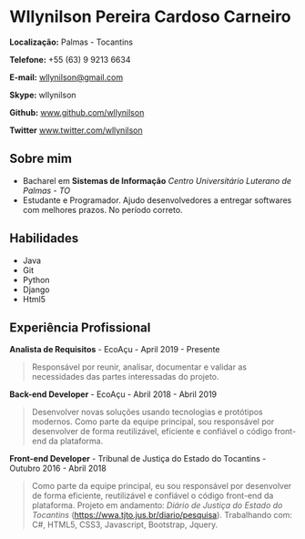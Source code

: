 # Wllynilson Pereira Cardoso Carneiro

**Localização:** Palmas - Tocantins

**Telefone:** +55 (63) 9 9213 6634

**E-mail:** wllynilson@gmail.com

**Skype:** wllynilson

**Github:** www.github.com/wllynilson

**Twitter** www.twitter.com/wllynilson

## Sobre mim
* Bacharel em **Sistemas de Informação** _Centro Universitário Luterano de Palmas - TO_
* Estudante e Programador. Ajudo desenvolvedores a entregar softwares com melhores prazos. No período correto.

## Habilidades

* Java
* Git
* Python
* Django
* Html5

## Experiência Profissional

**Analista de Requisitos** - EcoAçu - April 2019 - Presente

> Responsável por reunir, analisar, documentar e validar as necessidades das partes interessadas do projeto.

**Back-end Developer** - EcoAçu - Abril 2018 - Abril 2019

> Desenvolver novas soluções usando tecnologias e protótipos modernos. Como parte da equipe principal, sou responsável por desenvolver de forma reutilizável, eficiente e confiável o código front-end da plataforma.

**Front-end Developer** - Tribunal de Justiça do Estado do Tocantins - Outubro 2016 - Abril 2018

> Como parte da equipe principal,  eu sou responsável por desenvolver de forma eficiente, reutilizável e confiável o código front-end da plataforma. Projeto em andamento: *Diário de Justiça do Estado do Tocantins* (https://wwa.tjto.jus.br/diario/pesquisa). Trabalhando com: C#, HTML5, CSS3, Javascript, Bootstrap, Jquery.
